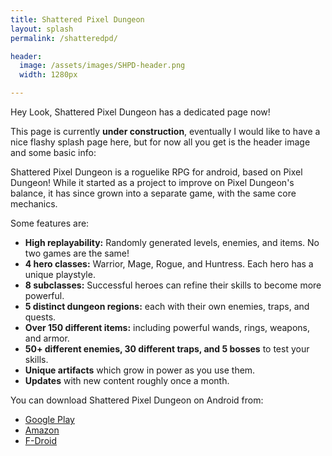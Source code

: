 ```yaml
---
title: Shattered Pixel Dungeon
layout: splash
permalink: /shatteredpd/

header:
  image: /assets/images/SHPD-header.png
  width: 1280px

---
```


Hey Look, Shattered Pixel Dungeon has a dedicated page now!

This page is currently **under construction**, eventually I would like to have a nice flashy splash page here, but for now all you get is the header image and some basic info:

Shattered Pixel Dungeon is a roguelike RPG for android, based on Pixel Dungeon! While it started as a project to improve on Pixel Dungeon's balance, it has since grown into a separate game, with the same core mechanics.

Some features are:
- **High replayability:** Randomly generated levels, enemies, and items. No two games are the same!
- **4 hero classes:** Warrior, Mage, Rogue, and Huntress. Each hero has a unique playstyle.
- **8 subclasses:** Successful heroes can refine their skills to become more powerful.
- **5 distinct dungeon regions:** each with their own enemies, traps, and quests.
- **Over 150 different items:** including powerful wands, rings, weapons, and armor.
- **50+ different enemies, 30 different traps, and 5 bosses** to test your skills.
- **Unique artifacts** which grow in power as you use them.
- **Updates** with new content roughly once a month.

You can download Shattered Pixel Dungeon on Android from:
- [Google Play](https://play.google.com/store/apps/details?id=com.shatteredpixel.shatteredpixeldungeon)
- [Amazon](https://www.amazon.com/Shattered-Pixel-Dungeon/dp/B00OH2C21M/)
- [F-Droid](https://f-droid.org/wiki/page/com.shatteredpixel.shatteredpixeldungeon)
